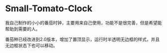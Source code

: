 # Small-Tomato-Clock
我自己制作的小小的番茄时钟，主要用来自己使用，功能不是很完善，但是希望能帮助到需要的人。

番茄种已经改进到2.0版本，增加了置顶显示，运行时半透明无边框的样式，并且无边框状态下也可以移动。
